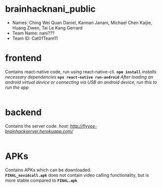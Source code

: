 # brainhacknani_public

- Names: Ching Wei Quan Daniel, Kannan Janani, Michael Chen Kaijie, Huang Ziwen, Tai Le Kang Gerrard
- Team Name: nani???
- Team ID: Cat01Team11

# frontend
Contains react-native code, run using react-native-cli. 
**`npm install`**
*installs necessary dependencies*
**`npx react-native run-android`**
*After loading an android virtual device or connecting via USB an android device, run this to run the app*
<br><br>
# backend
Contains the server code.
*host: http://flyyee-brainhackserver.herokuapp.com/*
<br><br>
# APKs
Contains APKs which can be downloaded. 
<br>
**`FINAL_novidcall.apk`** does not contain video calling functionality, but is more stable compared to **`FINAL.apk`**
